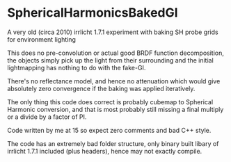 # SphericalHarmonicsBakedGI
A very old (circa 2010) irrlicht 1.7.1 experiment with baking SH probe grids for environment lighting

This does no pre-convolution or actual good BRDF function decomposition, the objects simply pick up the light from their surrounding and the initial lightmapping has nothing to do with the fake-GI.

There's no reflectance model, and hence no attenuation which would give absolutely zero convergence if the baking was applied iteratively.

The only thing this code does correct is probably cubemap to Spherical Harmonic conversion, and that is most probably still missing a final multiply or a divide by a factor of PI.


Code written by me at 15 so expect zero comments and bad C++ style.

The code has an extremely bad folder structure, only binary built libary of irrlicht 1.7.1 included (plus headers), hence may not exactly compile.

